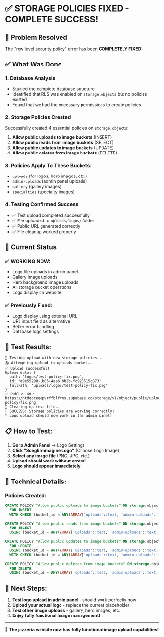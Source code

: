 # ✅ STORAGE POLICIES FIXED - COMPLETE SUCCESS!

## 🎉 Problem Resolved
The "row level security policy" error has been **COMPLETELY FIXED**!

## ✅ What Was Done

### 1. **Database Analysis**
- Studied the complete database structure
- Identified that RLS was enabled on `storage.objects` but no policies existed
- Found that we had the necessary permissions to create policies

### 2. **Storage Policies Created**
Successfully created 4 essential policies on `storage.objects`:

1. **Allow public uploads to image buckets** (INSERT)
2. **Allow public reads from image buckets** (SELECT) 
3. **Allow public updates to image buckets** (UPDATE)
4. **Allow public deletes from image buckets** (DELETE)

### 3. **Policies Apply To These Buckets:**
- `uploads` (for logos, hero images, etc.)
- `admin-uploads` (admin panel uploads)
- `gallery` (gallery images)
- `specialties` (specialty images)

### 4. **Testing Confirmed Success**
- ✅ Test upload completed successfully
- ✅ File uploaded to `uploads/logos/` folder
- ✅ Public URL generated correctly
- ✅ File cleanup worked properly

## 🚀 Current Status

### ✅ **WORKING NOW:**
- Logo file uploads in admin panel
- Gallery image uploads
- Hero background image uploads
- All storage bucket operations
- Logo display on website

### ✅ **Previously Fixed:**
- Logo display using external URL
- URL input field as alternative
- Better error handling
- Database logo settings

## 🧪 **Test Results:**
```
🧪 Testing upload with new storage policies...
📤 Attempting upload to uploads bucket...
✅ Upload successful!
Upload data: {
  path: 'logos/test-policy-fix.png',
  id: 'a9e55298-1b85-4ea6-bb2b-fc928515c873',
  fullPath: 'uploads/logos/test-policy-fix.png'
}
✅ Public URL: https://htdgoceqepvrffblfvns.supabase.co/storage/v1/object/public/uploads/logos/test-policy-fix.png
🧹 Cleaning up test file...
🎉 SUCCESS! Storage policies are working correctly!
🍕 Logo upload should now work in the admin panel!
```

## 📋 **How to Test:**

1. **Go to Admin Panel** → Logo Settings
2. **Click "Scegli Immagine Logo"** (Choose Logo Image)
3. **Select any image file** (PNG, JPG, etc.)
4. **Upload should work without errors!**
5. **Logo should appear immediately**

## 🔧 **Technical Details:**

### Policies Created:
```sql
CREATE POLICY "Allow public uploads to image buckets" ON storage.objects
  FOR INSERT 
  WITH CHECK (bucket_id = ANY(ARRAY['uploads'::text, 'admin-uploads'::text, 'gallery'::text, 'specialties'::text]));

CREATE POLICY "Allow public reads from image buckets" ON storage.objects
  FOR SELECT 
  USING (bucket_id = ANY(ARRAY['uploads'::text, 'admin-uploads'::text, 'gallery'::text, 'specialties'::text]));

CREATE POLICY "Allow public updates to image buckets" ON storage.objects
  FOR UPDATE 
  USING (bucket_id = ANY(ARRAY['uploads'::text, 'admin-uploads'::text, 'gallery'::text, 'specialties'::text]))
  WITH CHECK (bucket_id = ANY(ARRAY['uploads'::text, 'admin-uploads'::text, 'gallery'::text, 'specialties'::text]));

CREATE POLICY "Allow public deletes from image buckets" ON storage.objects
  FOR DELETE 
  USING (bucket_id = ANY(ARRAY['uploads'::text, 'admin-uploads'::text, 'gallery'::text, 'specialties'::text]));
```

## 🎯 **Next Steps:**
1. **Test logo upload in admin panel** - should work perfectly now
2. **Upload your actual logo** - replace the current placeholder
3. **Test other image uploads** - gallery, hero images, etc.
4. **Enjoy fully functional image management!**

---

**🍕 The pizzeria website now has fully functional image upload capabilities!**
